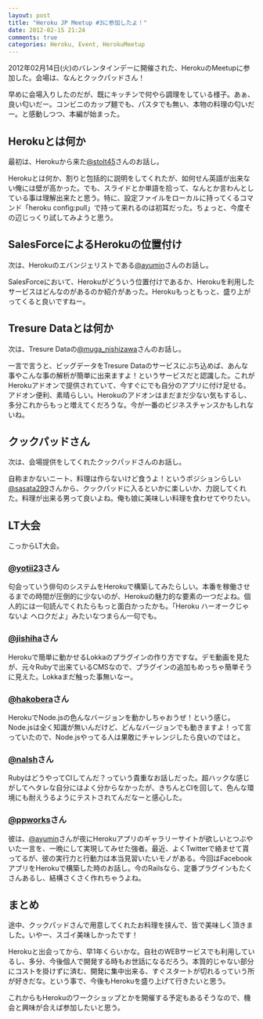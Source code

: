 ```yaml
---
layout: post
title: "Heroku JP Meetup #3に参加したよ！"
date: 2012-02-15 21:24
comments: true
categories: Heroku, Event, HerokuMeetup
---
```


2012年02月14日(火)のバレンタインデーに開催された、HerokuのMeetupに参加した。会場は、なんとクックパッドさん！

早めに会場入りしたのだが、既にキッチンで何やら調理をしている様子。あぁ、良い匂いだー。コンビニのカップ麺でも、パスタでも無い、本物の料理の匂いだー。と感動しつつ、本編が始まった。

<!-- more -->

## Herokuとは何か

最初は、Herokuから来た[@stolt45](http://twitter.com/stolt45)さんのお話し。

Herokuとは何か、割りと包括的に説明をしてくれたが、如何せん英語が出来ない俺には壁が高かった。でも、スライドとか単語を拾って、なんとか言わんとしている事は理解出来たと思う。特に、設定ファイルをローカルに持ってくるコマンド「heroku config:pull」で持って来れるのは初耳だった。ちょっと、今度その辺じっくり試してみようと思う。

## SalesForceによるHerokuの位置付け

次は、Herokuのエバンジェリストである[@ayumin](http://twitter.com/ayumin)さんのお話し。

SalesForceにおいて、Herokuがどういう位置付けであるか、Herokuを利用したサービスはどんなのがあるのか紹介があった。Herokuもっともっと、盛り上がってくると良いですねー。

## Tresure Dataとは何か

次は、Tresure Dataの[@muga_nishizawa](http://twitter.com/muga_nishizawa)さんのお話し。

一言で言うと、ビッグデータをTresure Dataのサービスにぶち込めば、あんな事やこんな事の解析が簡単に出来ますよ！というサービスだと認識した。これがHerokuアドオンで提供されていて、今すぐにでも自分のアプリに付け足せる。アドオン便利、素晴らしい。Herokuのアドオンはまだまだ少ない気もするし、多分これからもっと増えてくだろうな。今が一番のビジネスチャンスかもしれないね。

## クックパッドさん

次は、会場提供をしてくれたクックパッドさんのお話し。

自称まかないニート、料理は作らないけど食うよ！というポジションらしい[@sasata299](http://twitter.com/sasata299)さんから、クックパッドに入るといかに楽しいか、力説してくれた。料理が出来る男って良いよね。俺も娘に美味しい料理を食わせてやりたい。

## LT大会

こっからLT大会。

### [@yotii23](http://twitter.com/yotii23)さん

句会っていう俳句のシステムをHerokuで構築してみたらしい。本番を稼働させるまでの時間が圧倒的に少ないのが、Herokuの魅力的な要素の一つだよね。個人的には一句読んでくれたらもっと面白かったかも。「Heroku ハーオークじゃないよ ヘロクだよ」みたいなつまらん一句でも。

### [@jishiha](http://twitter.com/jishiha)さん

Herokuで簡単に動かせるLokkaのプラグインの作り方ですな。デモ動画を見たが、元々Rubyで出来ているCMSなので、プラグインの追加もめっちゃ簡単そうに見えた。Lokkaまだ触った事無いなー。

### [@hakobera](http://twitter.com/hakobera)さん

HerokuでNode.jsの色んなバージョンを動かしちゃおうぜ！という感じ。Node.jsは全く知識が無いんだけど、どんなバージョンでも動きますよ！って言っていたので、Node.jsやってる人は果敢にチャレンジしたら良いのではと。

### [@nalsh](http://twitter.com/nalsh)さん

RubyはどうやってCIしてんだ？っていう貴重なお話しだった。超ハックな感じがしてヘタレな自分にはよく分からなかったが、きちんとCIを回して、色んな環境にも耐えうるようにテストされてんだなーと感心した。

### [@ppworks](http://twitter.com/ppworks)さん

彼は、[@ayumin](http://twitter.com/ayumin)さんが夜にHerokuアプリのギャラリーサイトが欲しいとつぶやいた一言を、一晩にして実現してみせた強者。最近、よくTwitterで絡ませて貰ってるが、彼の実行力と行動力は本当見習いたいモノがある。今回はFacebookアプリをHerokuで構築した時のお話し。今のRailsなら、定番プラグインもたくさんあるし、結構さくさく作れちゃうよね。

## まとめ

途中、クックパッドさんで用意してくれたお料理を挟んで、皆で美味しく頂きました。いやー、スゴイ美味しかったです！

Herokuと出会ってから、早1年くらいかな。自社のWEBサービスでも利用しているし、多分、今後個人で開発する時もお世話になるだろう。本質的じゃない部分にコストを掛けずに済む、開発に集中出来る、すぐスタートが切れるっていう所が好きだな。という事で、今後もHerokuを盛り上げて行きたいと思う。

これからもHerokuのワークショップとかを開催する予定もあるそうなので、機会と興味が合えば参加したいと思う。